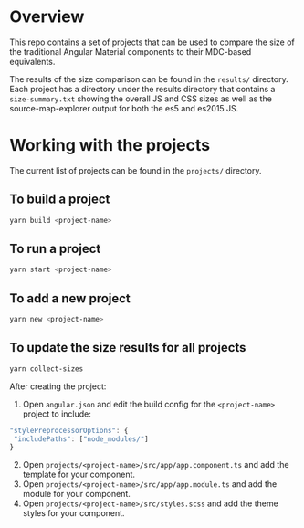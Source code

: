 # Overview
This repo contains a set of projects that can be used to compare the size of the traditional
Angular Material components to their MDC-based equivalents.

The results of the size comparison can be found in the `results/` directory. Each project
has a directory under the results directory that contains a `size-summary.txt` showing the
overall JS and CSS sizes as well as the source-map-explorer output for both the es5 and es2015 JS.

# Working with the projects
The current list of projects can be found in the `projects/` directory.

## To build a project
```sh
yarn build <project-name>
```

## To run a project
```sh
yarn start <project-name>
```

## To add a new project
```sh
yarn new <project-name>
```

## To update the size results for all projects
```sh
yarn collect-sizes
```

After creating the project:
1. Open `angular.json` and edit the build config for the `<project-name>` project to include:
 ```js
"stylePreprocessorOptions": {
  "includePaths": ["node_modules/"]
}
```
2. Open `projects/<project-name>/src/app/app.component.ts` and add the template for your component.
3. Open `projects/<project-name>/src/app/app.module.ts` and add the module for your component.
4. Open `projects/<project-name>/src/styles.scss` and add the theme styles for your component.
